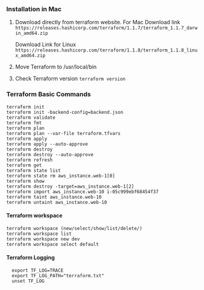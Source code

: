 ### Installation in Mac

1. Download directly from terraform website. For Mac
Download link ```https://releases.hashicorp.com/terraform/1.1.7/terraform_1.1.7_darwin_amd64.zip```  

   Download Link for Linux ```https://releases.hashicorp.com/terraform/1.1.8/terraform_1.1.8_linux_amd64.zip ```

2. Move Terraform to /usr/local/bin

3. Check Terraform version ```terraform version```

### Terraform Basic Commands
```
terraform init
terraform init -backend-config=backend.json
terraform validate
terraform fmt
terraform plan
terraform plan --var-file terraform.tfvars
terraform apply
terraform apply --auto-approve
terraform destroy
terraform destroy --auto-approve
terraform refresh
terraform get
terraform state list
terraform state rm aws_instance.web-1[0] 
terraform show
terraform destroy -target=aws_instance.web-1[2]
terraform import aws_instance.web-10 i-05c999ebf68454f37
terraform taint aws_instance.web-10
terraform untaint aws_instance.web-10
```

#### Terraform workspace
```
terraform workspace (new/select/show/list/delete/)
terraform workspace list
terraform workspace new dev
terraform workspace select default

```
#### Terraform Logging
```
  export TF_LOG=TRACE
  export TF_LOG_PATH="terraform.txt"
  unset TF_LOG
```
